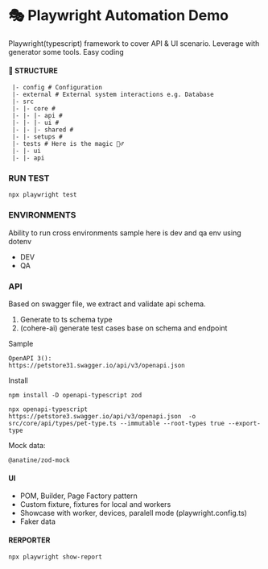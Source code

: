 # 🎭 Playwright Automation Demo

Playwright(typescript) framework to cover API & UI scenario. Leverage with generator some tools. Easy coding

#### 📁 STRUCTURE

```
 |- config # Configuration
 |- external # External system interactions e.g. Database
 |- src
 |- |- core #
 |- |- |- api #
 |- |- |- ui #
 |- |- |- shared #
 |- |- setups #
 |- tests # Here is the magic 🧙‍♂️
 |- |- ui
 |- |- api
```

### RUN TEST

```
npx playwright test
```

### ENVIRONMENTS

Ability to run cross environments sample here is dev and qa env using dotenv <br>

- DEV <br>
- QA <br>

### API

Based on swagger file, we extract and validate api schema.

1. Generate to ts schema type
   <!-- 3. Convert to zod schema -->
   <!-- 3. Use mock data base on zod schema || use faker to build data -->
2. (cohere-ai) generate test cases base on schema and endpoint

Sample

```
OpenAPI 3():
https://petstore31.swagger.io/api/v3/openapi.json
```

Install

```
npm install -D openapi-typescript zod
```

```
npx openapi-typescript https://petstore3.swagger.io/api/v3/openapi.json  -o src/core/api/types/pet-type.ts --immutable --root-types true --export-type
```

Mock data:

```
@anatine/zod-mock
```

<!-- Generated FullAPIClient

```
@moznion/openapi-fetch-gen
npx openapi-fetch-gen -i src/api/Schema/openApiType.d.ts -o src/api/Schema/generatedClient.ts
``` -->

#### UI

- POM, Builder, Page Factory pattern
- Custom fixture, fixtures for local and workers
- Showcase with worker, devices, paralell mode (playwright.config.ts)
- Faker data

#### RERPORTER

```
npx playwright show-report
```
